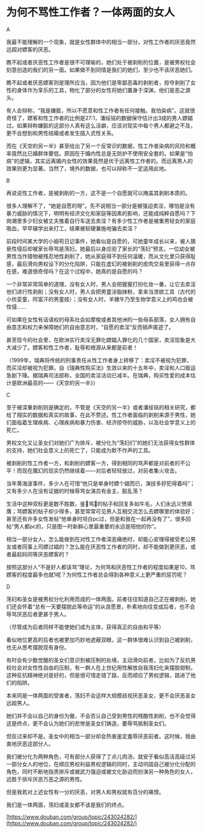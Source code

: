 # 为何不骂性工作者？一体两面的女人

A

我最不能理解的一个现象，就是女性群体中的相当一部分，对性工作者的厌恶竟然远超对嫖客的厌恶。

瞧不起或者厌恶性工作者是很不可理喻的，她们处于被剥削的位置，是被男权社会刻意创造的我们的另一面。如果做不到同情是我们的她们，至少也不该厌恶她们。

瞧不起或者厌恶嫖客则是理所应当，因为他们是卑鄙恶毒的剥削者，掠夺剥削了女性的身体作为享乐的工具，物化了部分的女性将她们置身于深渊，他们是恶之源头。

有人会辩称，“我是嫌脏，所以不愿意和性工作者有任何接触。我怕染病”。这就很奇怪了，嫖客和性工作者的比例是27:1，潘绥铭的数据保守估计出3成的男人嫖娼过。如果辩称嫌脏的这部分人真有这么洁癖，应该对现实中每个男人都避之不及，更不会想到和男性结婚或者发生插入式性关系。

而在《天空的另一半》甚至给出了另一个反常识的数据，性工作者染病的风险和概率竟然比已婚群体要低。原因在于婚内性总是无防护不使用安全套的。如果是“怕病”的逻辑，其实远离婚内女性的效果竟然是优于远离性工作者的。而远离男人的效果则更为显著。当然了，境外的数据，也可以辩称不一定适用此地。

B

再说说性工作者，是被剥削的一方，这不是一个自愿就可以掩盖其剥削本质的。

很多人理解不了，“她是自愿的呀”。先不说相当一部分是被强迫卖淫，哪怕是没有暴力威胁的情况下，明明有经济文化和家庭等因素的影响，还能成纯粹自愿吗？下岗潮里多少妇女被丈夫推着自行车送去卖淫？有多少性工作者是被重男轻女的家庭吸血，早早辍学出来打工，结果被软硬兼施地骗去卖淫？

前段时间某大学的小姆苟日记事件，她看似是自愿的，可她童年成长以来，被人猥亵性侵后却被家长辱骂是荡妇，她最后以身应验了家长的“荡妇”预言。一位幼女被男性当作猎物被残忍地性剥削了，她从家庭得不到任何温暖，而从文化里只获得耻感，最后滑向男权设下的分化陷阱，只能在虚幻的被剥削的皮肉交易里获得一点存在感，难道很奇怪吗？在这个过程中，她真的是自愿的吗？

一个非常非常简单的道理，没有女人时，男人会把猩猩打扮化妆一番，让它去卖淫他们进行性剥削；没有女人时，男人会把男童涂脂抹粉，拿来当泄欲工具（古代的小优娈童，阿富汗的男童妓）；没有女人时，羊猪牛乃至生物学意义上的鸡也会被性侵……

可如果在女性有话语权的母系社会如摩梭或者其他洲的一些母系部落，女人拥有自由意志和权力来保障她们的自由意志时，“自愿的卖淫”反而销声匿迹了。

甚至现今的社会里，在欧洲实行卖淫无罪化嫖娼入罪化的几个国家，卖淫现象是大大减少了。嫖客和性工作者，耻辱和根源从来都是前者！

（1999年，瑞典将传统的刑事责任从性工作者身上转移了：卖淫不被视为犯罪，而买淫却被视为犯罪。自《瑞典性购买法》生效以来的十五年中，卖淫和人口贩运急剧下降。据瑞典司法部称，全国的卖淫活动已减半。在瑞典，购买性爱的成本估计是欧洲最高的——《天空的另一半》）

C

至于被深重剥削则是确定的，不管是《天空的另一半》或者潘绥铭的相关研究，都给了翔实的数据和真实的故事，在此不赘述。性工作者面临的剥削来源于男性，她们面临着生理疾病、心理疾病和暴力伤害、经济掠夺的威胁，以及社会学意义上的死亡。

男权文化又让圣女们对她们广为排斥，被分化为“荡妇们”的她们无法获得女性群体的支持，她们社会意义上的死亡了，只能成为默不作声的工具。

被剥削的性工作者一方，和剥削的嫖客一方，得到相同的骂声都是对前者的不公平！而现在魔幻的现实仍然继续着——对后者轻轻放过，对前者集火攻击。

当年黄海波事件，多少人在可惜“他只是单身时嫖个娼而已，演技多好犯得着吗”；又有多少人在没有证据的时候辱骂女演员有金主，脏乱荡？

生活中这种双标更是数不胜数，鉴🐔骂🐔的帖子和回复多如牛毛，人们永远义愤填膺；骂嫖客的帖子却少得多，甚至常常可见男人互相交流怎么去嫖哪里的体验好；甚至还有许多女性发帖“他单身时坦白pc过，但是和我在一起再没有了”，很多回帖“男人都pc的，只是图一时新鲜心里最重要的永远是陪他的你”。

相当一部分女人，怎么能做到在对性工作者深恶痛绝时，却能心安理得接受老公男友或者同事上司嫖过娼的？怎么能在厌恶性工作者的同时，却不能做到更厌恶，或者最起码同等厌恶嫖客的？

按照这部分人“不是好人都该骂”理论，为何骂和厌恶性工作者的程度如果是10，骂嫖客的程度最多也就1呢？为何性工作者总会得到各种意义上更严重的惩罚呢？

D

荡妇和圣女是被男权分化利用而成的一体两面。前者往往知道自己正在被剥削，她们还会怀着“总有一天要摆脱此等命运”的从良愿景，朴素地向往变成后者，也不会辱骂厌恶后者更甚于男人。

（尽管成为后者同样不能使她们成为主体，获得真正的自由和平等）

看似地位更高的后者也被更加巧妙地遮蔽双眼，这一群体很难认识到自己被剥削，也无从思考摆脱现有身份。

有时会有少数觉醒的圣女们意识到被压制的处境，主动滑向前者，比如为了反抗男权社会对女性性自由的压制，有一群人在上世纪用性解放自我荡妇化来摆脱钳制，这种反抗精神绝对是好的，但是很可惜走错了路，反而顺应了男权逻辑，跳进了他们的陷阱。

本来同是一体两面的受害者，荡妇不会这样大规模歧视厌恶圣女，更不会厌恶圣女远超男人。

她们并不会以自己的身份为傲，不会否认自己受到男性的残酷性剥削，也不会觉得这是终点，更不会认为她们的悲惨是圣女们铸造，要辱骂抵制圣女们。

但反过来却不是。圣女中的相当一部分却会热衷鉴定羞辱厌恶前者。这时候，我由衷地厌恶这部分人。

我们被分化为两种角色，可有部分人获得了丁点儿肉汤，就安于看似高洁高级过另一部分女人的地位，在顺应男权利益男权逻辑的同时，主动巩固自己被分化分配的角色，同时不断地指责排斥或被武力强迫或被文化胁迫而扮演另一种角色的女人，远胜于排斥厌恶万恶之源的男性。

但是我若对上述女性有一分的厌恶，对男人和男权就有百分的痛恨。

我们是一体两面，荡妇或圣女都不该是我们的终点。

[https://www.douban.com/group/topic/243024282/](https://www.douban.com/group/topic/243024282/)
